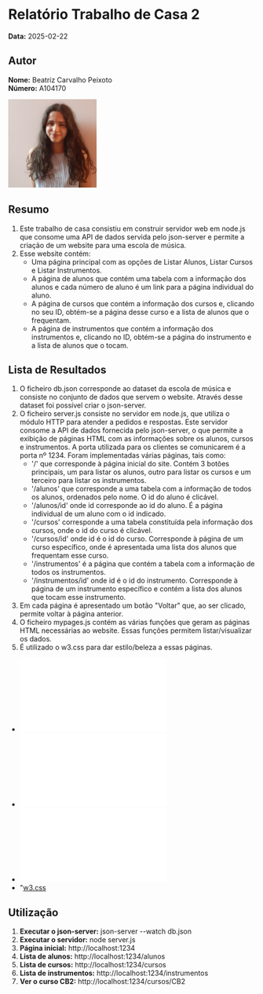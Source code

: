 # Relatório Trabalho de Casa 2

**Data:** 2025-02-22

## Autor

**Nome:** Beatriz Carvalho Peixoto  
**Número:** A104170  

![Fotografia de identificação](../foto_identificacao.png)

## Resumo
1. Este trabalho de casa consistiu em construir servidor web em node.js que consome uma API de dados servida pelo json-server e permite a criação de um website para uma escola de música.
2. Esse website contém:
    - Uma página principal com as opções de Listar Alunos, Listar Cursos e Listar Instrumentos.
    - A página de alunos que contém uma tabela com a informação dos alunos e cada número de aluno é um link para a página individual do aluno.
    - A página de cursos que contém a informação dos cursos e, clicando no seu ID, obtém-se a página desse curso e a lista de alunos que o frequentam.
    - A página de instrumentos que contém a informação dos instrumentos e, clicando no ID, obtém-se a página do instrumento e a lista de alunos que o tocam.


## Lista de Resultados
1. O ficheiro db.json corresponde ao dataset da escola de música e consiste no conjunto de dados que servem o website. Através desse dataset foi possível criar o json-server.
2. O ficheiro server.js consiste no servidor em node.js, que utiliza o módulo HTTP para atender a pedidos e respostas. Este servidor consome a API de dados fornecida pelo json-server, o que permite a exibição de páginas HTML com as informações sobre os alunos, cursos e instrumentos. A porta utilizada para os clientes se comunicarem é a porta nº 1234. Foram implementadas várias páginas, tais como:
    - '/' que corresponde à página inicial do site. Contém 3 botões principais, um para listar os alunos, outro para listar os cursos e um terceiro para listar os instrumentos.
    - '/alunos' que corresponde a uma tabela com a informação de todos os alunos, ordenados pelo nome. O id do aluno é clicável.
    - '/alunos/id' onde id corresponde ao id do aluno. É a página individual de um aluno com o id indicado.
    - '/cursos' corresponde a uma tabela constituída pela informação dos cursos, onde o id do curso é clicável.
    - '/cursos/id' onde id é o id do curso. Corresponde à página de um curso específico, onde é apresentada uma lista dos alunos que frequentam esse curso.
    - '/instrumentos' é a página que contém a tabela com a informação de todos os instrumentos.
    - '/instrumentos/id' onde id é o id do instrumento. Corresponde à página de um instrumento específico e contém a lista dos alunos que tocam esse instrumento.
3. Em cada página é apresentado um botão "Voltar" que, ao ser clicado, permite voltar à página anterior.
4. O ficheiro mypages.js contém as várias funções que geram as páginas HTML necessárias ao website. Essas funções permitem listar/visualizar os dados.
5. É utilizado o w3.css para dar estilo/beleza a essas páginas.
- ![db.json](db.json)
- ![server.js](server.js)
- ![mypages.js](mypages.js)
- "[w3.css](w3.css)

## Utilização
1. **Executar o json-server:** json-server --watch db.json
2. **Executar o servidor:** node server.js
3. **Página inicial:** http://localhost:1234
4. **Lista de alunos:** http://localhost:1234/alunos
5. **Lista de cursos:** http://localhost:1234/cursos
6. **Lista de instrumentos:** http://localhost:1234/instrumentos
7. **Ver o curso CB2:** http://localhost:1234/cursos/CB2
